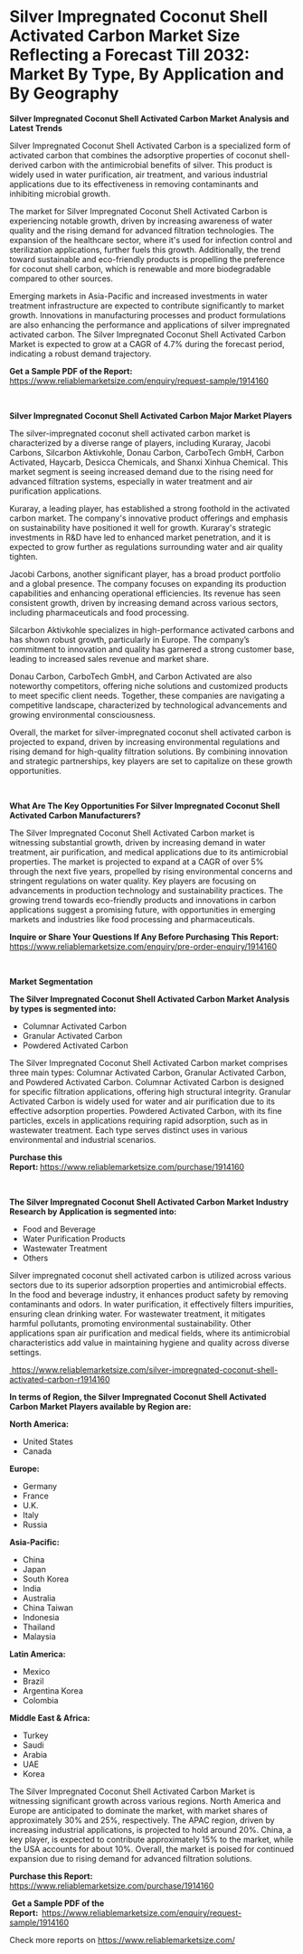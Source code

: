 <p><h1>Silver Impregnated Coconut Shell Activated Carbon Market Size Reflecting a Forecast Till 2032: Market By Type, By Application and By Geography</h1></p><p><strong>Silver Impregnated Coconut Shell Activated Carbon Market Analysis and Latest Trends</strong></p>
<p><p>Silver Impregnated Coconut Shell Activated Carbon is a specialized form of activated carbon that combines the adsorptive properties of coconut shell-derived carbon with the antimicrobial benefits of silver. This product is widely used in water purification, air treatment, and various industrial applications due to its effectiveness in removing contaminants and inhibiting microbial growth.</p><p>The market for Silver Impregnated Coconut Shell Activated Carbon is experiencing notable growth, driven by increasing awareness of water quality and the rising demand for advanced filtration technologies. The expansion of the healthcare sector, where it's used for infection control and sterilization applications, further fuels this growth. Additionally, the trend toward sustainable and eco-friendly products is propelling the preference for coconut shell carbon, which is renewable and more biodegradable compared to other sources.</p><p>Emerging markets in Asia-Pacific and increased investments in water treatment infrastructure are expected to contribute significantly to market growth. Innovations in manufacturing processes and product formulations are also enhancing the performance and applications of silver impregnated activated carbon. The Silver Impregnated Coconut Shell Activated Carbon Market is expected to grow at a CAGR of 4.7% during the forecast period, indicating a robust demand trajectory.</p></p>
<p><strong>Get a Sample PDF of the Report:&nbsp;</strong> <a href="https://www.reliablemarketsize.com/enquiry/request-sample/1914160?utm_campaign=2268&utm_medium=2&utm_source=Github&utm_content=ia&utm_term=04022025&utm_id=silver-impregnated-coconut-shell-activated-carbon">https://www.reliablemarketsize.com/enquiry/request-sample/1914160</a></p>
<p>&nbsp;</p>
<p><strong>Silver Impregnated Coconut Shell Activated Carbon Major Market Players</strong></p>
<p><p>The silver-impregnated coconut shell activated carbon market is characterized by a diverse range of players, including Kuraray, Jacobi Carbons, Silcarbon Aktivkohle, Donau Carbon, CarboTech GmbH, Carbon Activated, Haycarb, Desicca Chemicals, and Shanxi Xinhua Chemical. This market segment is seeing increased demand due to the rising need for advanced filtration systems, especially in water treatment and air purification applications.</p><p>Kuraray, a leading player, has established a strong foothold in the activated carbon market. The company's innovative product offerings and emphasis on sustainability have positioned it well for growth. Kuraray's strategic investments in R&D have led to enhanced market penetration, and it is expected to grow further as regulations surrounding water and air quality tighten.</p><p>Jacobi Carbons, another significant player, has a broad product portfolio and a global presence. The company focuses on expanding its production capabilities and enhancing operational efficiencies. Its revenue has seen consistent growth, driven by increasing demand across various sectors, including pharmaceuticals and food processing.</p><p>Silcarbon Aktivkohle specializes in high-performance activated carbons and has shown robust growth, particularly in Europe. The company’s commitment to innovation and quality has garnered a strong customer base, leading to increased sales revenue and market share.</p><p>Donau Carbon, CarboTech GmbH, and Carbon Activated are also noteworthy competitors, offering niche solutions and customized products to meet specific client needs. Together, these companies are navigating a competitive landscape, characterized by technological advancements and growing environmental consciousness.</p><p>Overall, the market for silver-impregnated coconut shell activated carbon is projected to expand, driven by increasing environmental regulations and rising demand for high-quality filtration solutions. By combining innovation and strategic partnerships, key players are set to capitalize on these growth opportunities.</p></p>
<p>&nbsp;</p>
<p><strong>What Are The Key Opportunities For Silver Impregnated Coconut Shell Activated Carbon Manufacturers?</strong></p>
<p><p>The Silver Impregnated Coconut Shell Activated Carbon market is witnessing substantial growth, driven by increasing demand in water treatment, air purification, and medical applications due to its antimicrobial properties. The market is projected to expand at a CAGR of over 5% through the next five years, propelled by rising environmental concerns and stringent regulations on water quality. Key players are focusing on advancements in production technology and sustainability practices. The growing trend towards eco-friendly products and innovations in carbon applications suggest a promising future, with opportunities in emerging markets and industries like food processing and pharmaceuticals.</p></p>
<p><strong>Inquire or Share Your Questions If Any Before Purchasing This Report:</strong> <a href="https://www.reliablemarketsize.com/enquiry/pre-order-enquiry/1914160?utm_campaign=2268&utm_medium=2&utm_source=Github&utm_content=ia&utm_term=04022025&utm_id=silver-impregnated-coconut-shell-activated-carbon">https://www.reliablemarketsize.com/enquiry/pre-order-enquiry/1914160</a></p>
<p>&nbsp;</p>
<p><strong>Market Segmentation</strong></p>
<p><strong>The Silver Impregnated Coconut Shell Activated Carbon Market Analysis by types is segmented into:</strong></p>
<p><ul><li>Columnar Activated Carbon</li><li>Granular Activated Carbon</li><li>Powdered Activated Carbon</li></ul></p>
<p><p>The Silver Impregnated Coconut Shell Activated Carbon market comprises three main types: Columnar Activated Carbon, Granular Activated Carbon, and Powdered Activated Carbon. Columnar Activated Carbon is designed for specific filtration applications, offering high structural integrity. Granular Activated Carbon is widely used for water and air purification due to its effective adsorption properties. Powdered Activated Carbon, with its fine particles, excels in applications requiring rapid adsorption, such as in wastewater treatment. Each type serves distinct uses in various environmental and industrial scenarios.</p></p>
<p><strong>Purchase this Report:&nbsp;</strong><a href="https://www.reliablemarketsize.com/purchase/1914160?utm_campaign=2268&utm_medium=2&utm_source=Github&utm_content=ia&utm_term=04022025&utm_id=silver-impregnated-coconut-shell-activated-carbon">https://www.reliablemarketsize.com/purchase/1914160</a></p>
<p>&nbsp;</p>
<p><strong>The Silver Impregnated Coconut Shell Activated Carbon Market Industry Research by Application is segmented into:</strong></p>
<p><ul><li>Food and Beverage</li><li>Water Purification Products</li><li>Wastewater Treatment</li><li>Others</li></ul></p>
<p><p>Silver impregnated coconut shell activated carbon is utilized across various sectors due to its superior adsorption properties and antimicrobial effects. In the food and beverage industry, it enhances product safety by removing contaminants and odors. In water purification, it effectively filters impurities, ensuring clean drinking water. For wastewater treatment, it mitigates harmful pollutants, promoting environmental sustainability. Other applications span air purification and medical fields, where its antimicrobial characteristics add value in maintaining hygiene and quality across diverse settings.</p></p>
<p><a href="https://www.reliablemarketsize.com/silver-impregnated-coconut-shell-activated-carbon-r1914160?utm_campaign=2268&utm_medium=2&utm_source=Github&utm_content=ia&utm_term=04022025&utm_id=silver-impregnated-coconut-shell-activated-carbon">&nbsp;https://www.reliablemarketsize.com/silver-impregnated-coconut-shell-activated-carbon-r1914160</a></p>
<p><strong>In terms of Region, the Silver Impregnated Coconut Shell Activated Carbon Market Players available by Region are:</strong></p>
<p>
    <p> <strong> North America: </strong>
        <ul>
            <li>United States</li>
            <li>Canada</li>
        </ul>
        </p> 
    <p> <strong> Europe: </strong>
        <ul>
            <li>Germany</li>
            <li>France</li>
            <li>U.K.</li>
            <li>Italy</li>
            <li>Russia</li>
        </ul>
        </p> 
    <p> <strong> Asia-Pacific: </strong>
        <ul>
            <li>China</li>
            <li>Japan</li>
            <li>South Korea</li>
            <li>India</li>
            <li>Australia</li>
            <li>China Taiwan</li>
            <li>Indonesia</li>
            <li>Thailand</li>
            <li>Malaysia</li>
        </ul>
        </p> 
    <p> <strong> Latin America: </strong>
        <ul>
            <li>Mexico</li>
            <li>Brazil</li>
            <li>Argentina Korea</li>
            <li>Colombia</li>
        </ul>
        </p> 
    <p> <strong> Middle East & Africa: </strong>
        <ul>
            <li>Turkey</li>
            <li>Saudi</li>
            <li>Arabia</li>
            <li>UAE</li>
            <li>Korea</li>
        </ul>
    </p>
    </p>
<p><p>The Silver Impregnated Coconut Shell Activated Carbon Market is witnessing significant growth across various regions. North America and Europe are anticipated to dominate the market, with market shares of approximately 30% and 25%, respectively. The APAC region, driven by increasing industrial applications, is projected to hold around 20%. China, a key player, is expected to contribute approximately 15% to the market, while the USA accounts for about 10%. Overall, the market is poised for continued expansion due to rising demand for advanced filtration solutions.</p></p>
<p><strong>Purchase this Report: </strong><a href="https://www.reliablemarketsize.com/purchase/1914160?utm_campaign=2268&utm_medium=2&utm_source=Github&utm_content=ia&utm_term=04022025&utm_id=silver-impregnated-coconut-shell-activated-carbon">https://www.reliablemarketsize.com/purchase/1914160</a></p>
<p>&nbsp;<strong>Get a Sample PDF of the Report:&nbsp;&nbsp;</strong><a href="https://www.reliablemarketsize.com/enquiry/request-sample/1914160?utm_campaign=2268&utm_medium=2&utm_source=Github&utm_content=ia&utm_term=04022025&utm_id=silver-impregnated-coconut-shell-activated-carbon">https://www.reliablemarketsize.com/enquiry/request-sample/1914160</a></p>
<p><strong></strong></p>
<p>Check more reports on <a href="https://www.reliablemarketsize.com/?utm_campaign=2268&utm_medium=2&utm_source=Github&utm_content=ia&utm_term=04022025&utm_id=silver-impregnated-coconut-shell-activated-carbon">https://www.reliablemarketsize.com/</a></p>